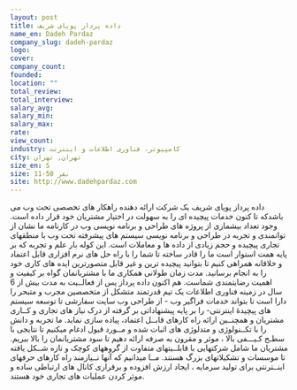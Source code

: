 ```yaml
---
layout: post
title: داده پرداز پویای شریف
name_en: Dadeh Pardaz
company_slug: dadeh-pardaz
logo: 
cover: 
company_count:
founded:
location: ""
total_review: 
total_interview: 
salary_avg: 
salary_min: 
salary_max: 
rate: 
view_count: 
industry: کامپیوتر، فناوری اطلاعات و اینترنت
city: تهران, تهران
size_en: S
size: 11-50 نفر
site: http://www.dadehpardaz.com
---
```


داده پرداز پویای شریف یک شرکت ارائه دهنده راهکار های تخصصی تحت وب می باشدکه تا کنون خدمات پیچیده ای را به سهولت در اختیار مشتریان خود قرار داده است. وجود تعداد بیشماری از پروژه های طراحی و برنامه نویسی وب در کارنامه ما نشان از توانمندی و تجربه در طراحی و برنامه نویسی سیستم های پیشرفته تحت وب با منطق­های تجاری پیچیده و حجم زیادی از داده ها و معاملات است. این کوله بار علم و تجربه که بر پایه همت استوار است ما را قادر ساخته تا شما را با راه حل های نرم افزاری قابل اعتماد و خلاقانه همراهی کنیم تا بتوانید پیچیده ترین و غیر قابل متصورترین ایده های کاری خود را به انجام برسانید.  مدت زمان طولانی همکاری ما با مشتریانمان گواه بر کیفیت و اهمیت رضایتمندی شماست.  هم اکنون داده پرداز پس از فعالــیت به مدت بیش از 6 سال در زمینه فناوری اطلاعات یک تیم قدرتمند متشکل از متخصصین مجرب و متبحر را دارا است تا بتواند خدمات فراگیر وب - از طراحی وب سایت سفارشی تا توسعه سیستم های پیچیدۀ اینترنتی- را بر پایه پیشنهاداتی بر گرفته از درک نیاز های تجاری و کــاری مشتریان و همچنــین ارائه راه کار­های قابــل اعتماد، پیاده سازی نماید.  ما تجربه و دانش را با تکــنولوژی و متدلوژی های اثبات شده و مــورد قبول ادغام می­کنیم تا نتایجی با سطـح کـیـــفی بالا ، موثر و مقرون به صرفه ارائه دهیم تا سود مشتریان­مان را بالا ببریم. مشتریان ما شامل شرکت­هایی با قابلــیت­های متفاوت از گروه­های کوچک و تازه شــکل یافته تا موسسات و تشکیلات­های بزرگ هستند. مــا می­دانیم که آنها نــیازمند راه کارهای حرفه­ای اینــترنتی برای تولید سرمایه ، ایجاد ارزش افزوده و برقراری کانال های ارتباطی ساده و موثر کردن عملیات های تجاری خود هستند.
